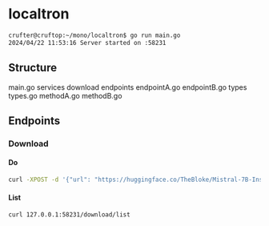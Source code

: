 # localtron

```sh
crufter@cruftop:~/mono/localtron$ go run main.go 
2024/04/22 11:53:16 Server started on :58231
```

## Structure

main.go
    services
        download
           endpoints
                endpointA.go
                endpointB.go
           types
                types.go
           methodA.go
           methodB.go

## Endpoints

### Download

#### Do

```sh
curl -XPOST -d '{"url": "https://huggingface.co/TheBloke/Mistral-7B-Instruct-v0.2-GGUF/resolve/main/mistral-7b-instruct-v0.2.Q2_K.gguf"}' 127.0.0.1:58231/download/do
```

#### List

```sh
curl 127.0.0.1:58231/download/list
```
